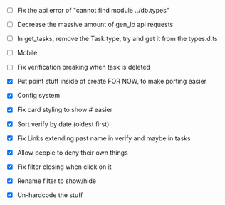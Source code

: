 - [ ] Fix the api error of "cannot find module ../db.types"
- [ ] Decrease the massive amount of gen_lb api requests
- [ ] In get_tasks, remove the Task type, try and get it from the types.d.ts
- [ ] Mobile
- [ ] Fix verification breaking when task is deleted

- [x] Put point stuff inside of create FOR NOW, to make porting easier
- [x] Config system
- [x] Fix card styling to show # easier
- [x] Sort verify by date (oldest first)
- [x] Fix Links extending past name in verify and maybe in tasks
- [x] Allow people to deny their own things
- [x] Fix filter closing when click on it
- [x] Rename filter to show/hide
- [x] Un-hardcode the stuff
